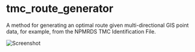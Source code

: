 # tmc_route_generator
A method for generating an optimal route given multi-directional GIS point data, for example, from the NPMRDS TMC Identification File.

![Screenshot](screenshot.jpg)
